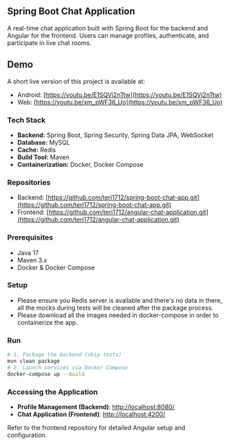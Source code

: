 ## Spring Boot Chat Application

A real-time chat application built with Spring Boot for the backend and Angular for the frontend. Users can manage
profiles, authenticate, and participate in live chat rooms.

## Demo

A short live version of this project is available at:

* Android: [https://youtu.be/E1SQVj2nTtw](https://youtu.be/E1SQVj2nTtw)
* Web: [https://youtu.be/xm_pWF36_Uo](https://youtu.be/xm_pWF36_Uo)

### Tech Stack

* **Backend:** Spring Boot, Spring Security, Spring Data JPA, WebSocket
* **Database:** MySQL
* **Cache:** Redis
* **Build Tool:** Maven
* **Containerization:** Docker, Docker Compose

### Repositories

* Backend: [https://github.com/teri1712/spring-boot-chat-app.git](https://github.com/teri1712/spring-boot-chat-app.git)
* Frontend: [https://github.com/teri1712/angular-chat-application.git](https://github.com/teri1712/angular-chat-application.git)

### Prerequisites

* Java 17
* Maven 3.x
* Docker & Docker Compose

### Setup
* Please ensure you Redis server is available and there's no data in there, all the mocks during tests will be cleaned after the package process.
* Please download all the images needed in docker-compose in order to containerize the app.
### Run

```bash
# 1. Package the backend (skip tests)
mvn clean package
# 2. Launch services via Docker Compose
docker-compose up --build
```

### Accessing the Application

* **Profile Management (Backend)**: [http://localhost:8080/](http://localhost:8080/)
* **Chat Application (Frontend)**: [http://localhost:4200/](http://localhost:4200/)

Refer to the frontend repository for detailed Angular setup and configuration.
